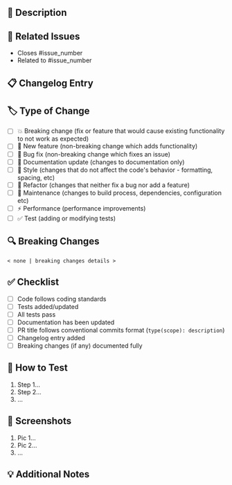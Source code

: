 ## 📝 Description
<!-- Briefly describe the changes in this PR -->

## 📌 Related Issues
<!-- Link to related issues -->
- Closes #issue_number
- Related to #issue_number

## 📋 Changelog Entry
<!-- Write a concise changelog entry for this PR, examples:
🚀 Add support for Django 5.0
🐛 Fix validation in upload form
📝 Update API endpoints documentation
-->

## 🏷 Type of Change
<!-- Mark the appropriate type of change by replacing [ ] with [x] -->
- [ ] 💥 Breaking change (fix or feature that would cause existing functionality to not work as expected)
- [ ] 🚀 New feature (non-breaking change which adds functionality)
- [ ] 🐛 Bug fix (non-breaking change which fixes an issue)
- [ ] 📝 Documentation update (changes to documentation only)
- [ ] 🎨 Style (changes that do not affect the code's behavior - formatting, spacing, etc)
- [ ] 🧹 Refactor (changes that neither fix a bug nor add a feature)
- [ ] 🔧 Maintenance (changes to build process, dependencies, configuration etc)
- [ ] ⚡ Performance (performance improvements)
- [ ] ✅ Test (adding or modifying tests)

## 🔍 Breaking Changes
<!-- If there are breaking changes, list the changes in detail and provide migration instructions -->
```
< none | breaking changes details >
```

## ✅ Checklist
<!-- Mark completed items by replacing [ ] with [x] -->
- [ ] Code follows coding standards
- [ ] Tests added/updated
- [ ] All tests pass
- [ ] Documentation has been updated
- [ ] PR title follows conventional commits format (`type(scope): description`)
- [ ] Changelog entry added
- [ ] Breaking changes (if any) documented fully

## 🧪 How to Test
<!-- Describe the steps to test your changes -->
1. Step 1...
2. Step 2...
3. ...

## 📸 Screenshots
<!-- For UI changes, include before/after screenshots -->
1. Pic 1...
2. Pic 2...
3. ...

## 💡 Additional Notes
<!-- Any additional information for reviewers -->
